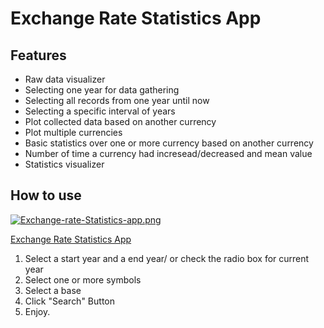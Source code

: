 # Exchange Rate Statistics App



## Features

- Raw data visualizer
- Selecting one year for data gathering
- Selecting all records from one year until now
- Selecting a specific interval of years
- Plot collected data based on another currency
- Plot multiple currencies
- Basic statistics over one or more currency based on another currency
- Number of time a currency had incresead/decreased and mean value
- Statistics visualizer

## How to use

[![Exchange-rate-Statistics-app.png](https://i.postimg.cc/yNwJgddG/Exchange-rate-Statistics-app.png)](https://postimg.cc/DWPfR71Q)

[Exchange Rate Statistics App](https://github.com/gabrielbutnariu/Exchange-rate-statistics/blob/master/out/artifacts/Exchange_rate_Statistics_jar/Exchange%20rate%20Statistics.jar)


 1. Select a start year and a end year/  or check the radio box for current year
 2. Select one or more symbols
 3. Select a base
 4. Click "Search" Button
 5. Enjoy.
